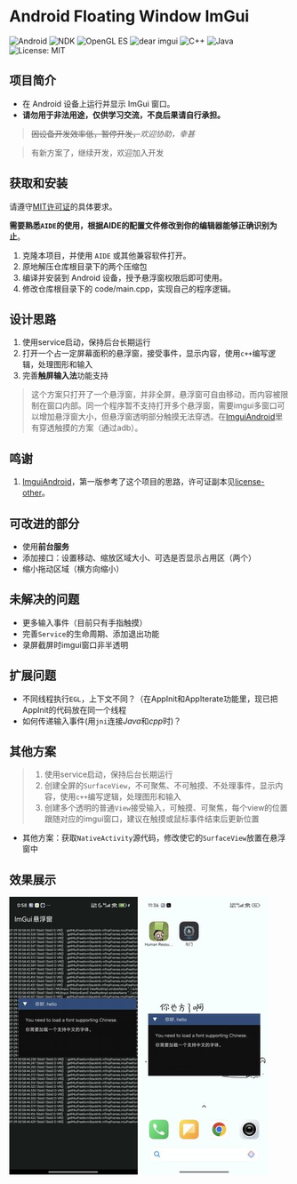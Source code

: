 # Android Floating Window ImGui

![Android](https://img.shields.io/badge/Android-7.0%2B-green?logo=android)
![NDK](https://img.shields.io/badge/NDK-21%2B-blue?logo=android)
![OpenGL ES](https://img.shields.io/badge/OpenGL%20ES-3.0%2B-orange?logo=opengl)
![dear imgui](https://img.shields.io/badge/dear%20imgui-1.89%2B-lightgrey?logo=imgui)
![C++](https://img.shields.io/badge/C%2B%2B-17%2B-blue?logo=c%2B%2B)
![Java](https://img.shields.io/badge/Java-8%2B-brightgreen?logo=java)
![License: MIT](https://img.shields.io/badge/License-MIT-yellow)


## 项目简介

- 在 Android 设备上运行并显示 ImGui 窗口。
- **请勿用于非法用途，仅供学习交流，不良后果请自行承担。**

> ~~因设备开发效率低，暂停开发，~~*欢迎协助，幸甚*

> 有新方案了，继续开发，欢迎加入开发


## 获取和安装

请遵守[MIT许可证](https://mit-license.org/)的具体要求。

**需要熟悉`AIDE`的使用，根据AIDE的配置文件修改到你的编辑器能够正确识别为止**。

1. 克隆本项目，并使用 `AIDE` 或其他兼容软件打开。
2. 原地解压仓库根目录下的两个压缩包
2. 编译并安装到 Android 设备，授予悬浮窗权限后即可使用。
4. 修改仓库根目录下的 code/main.cpp，实现自己的程序逻辑。


## 设计思路

1. 使用service启动，保持后台长期运行
2. 打开一个占一定屏幕面积的悬浮窗，接受事件，显示内容，使用`c++`编写逻辑，处理图形和输入
4. 完善**触屏输入法**功能支持
> 这个方案只打开了一个悬浮窗，并非全屏，悬浮窗可自由移动，而内容被限制在窗口内部。同一个程序暂不支持打开多个悬浮窗，需要imgui多窗口可以增加悬浮窗大小，但悬浮窗透明部分触摸无法穿透。在[ImguiAndroid](https://gitee.com/alexmmc/ImguiAndroid)里有穿透触摸的方案（通过adb）。


## 鸣谢

1. [ImguiAndroid](https://gitee.com/alexmmc/ImguiAndroid)，第一版参考了这个项目的思路，许可证副本见[license-other](license-other.txt)。


## 可改进的部分

- 使用**前台服务**
- 添加接口：设置移动、缩放区域大小、可选是否显示占用区（两个）
- 缩小拖动区域（横方向缩小）


## 未解决的问题

- 更多输入事件（目前只有手指触摸）
- 完善`Service`的生命周期、添加退出功能
- 录屏截屏时imgui窗口非半透明


## 扩展问题
- 不同线程执行`EGL`，上下文不同？（在AppInit和AppIterate功能里，现已把AppInit的代码放在同一个线程
- 如何传递输入事件(用`jni`连接*Java*和*cpp*时)？


## 其他方案

> 1. 使用service启动，保持后台长期运行
> 2. 创建全屏的`SurfaceView`，不可聚焦、不可触摸、不处理事件，显示内容，使用`c++`编写逻辑，处理图形和输入
> 3. 创建多个透明的普通`View`接受输入，可触摸、可聚焦，每个view的位置跟随对应的imgui窗口，建议在触摸或鼠标事件结束后更新位置

- 其他方案：获取`NativeActivity`源代码，修改使它的`SurfaceView`放置在悬浮窗中


## 效果展示

![1](img/截屏1.jpg)
![1](img/截屏2.jpg)